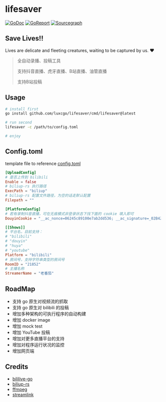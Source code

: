 # lifesaver

[![GoDoc](https://img.shields.io/badge/GoDoc-Reference-blue?style=for-the-badge&logo=go)](https://pkg.go.dev/github.com/luxcgo/lifesaver?tab=doc)
[![GoReport](https://goreportcard.com/badge/github.com/luxcgo/lifesaver?style=for-the-badge)](https://goreportcard.com/report/github.com/luxcgo/lifesaver)
[![Sourcegraph](https://img.shields.io/badge/view%20on-Sourcegraph-brightgreen.svg?style=for-the-badge&logo=sourcegraph)](https://sourcegraph.com/github.com/luxcgo/lifesaver)

## Save Lives!!

Lives are delicate and fleeting creatures, waiting to be captured by us. ❤

> 全自动录播、投稿工具
>
> 支持抖音直播、虎牙直播、B站直播、油管直播
>
> 支持B站投稿


## Usage

```sh
# install first
go install github.com/luxcgo/lifesaver/cmd/lifesaver@latest

# run second
lifesaver -c /path/to/config.toml

# enjoy
```

## Config.toml

template file to reference [config.toml](tmpl/config.toml)

```toml
[UploadConfig]
# 是否上传到 bilibili
Enable = false
# biliup-rs 执行路径
ExecPath = "biliup"
# biliup-rs 配置文件路径，为空的话走默认配置
Filepath = ""

[PlatformConfig]
# 若有录制抖音直播，可在无痕模式非登录状态下找下面的 cookie 填入即可
DouyinCookie = "__ac_nonce=06245c89100e7ab2dd536; __ac_signature=_02B4Z6wo00f01LjBMSAAAIDBwA.aJ.c4z1C44TWAAEx696;"

[[Shows]]
# 平台名，目前支持：
# "bilibili"
# "douyin"
# "huya"
# "youtube"
Platform = "bilibili"
# 房间号，支持字符串类型的房间号
RoomID = "21852"
# 主播名称
StreamerName = "老番茄"
```

## RoadMap

* 支持 go 原生对视频流的抓取
* 支持 go 原生对 bilibili 的投稿
* 增加多种架构的可执行程序的自动构建
* 增加 docker image
* 增加 mock test
* 增加 YouTube 投稿
* 增加对更多直播平台的支持
* 增加对程序运行状况的监控
* 增加网页端

## Credits

* [bililive-go](https://github.com/hr3lxphr6j/bililive-go)
* [biliup-rs](https://github.com/ForgQi/biliup-rs)
* [ffmpeg](https://ffmpeg.org/)
* [streamlink](https://streamlink.github.io/)
